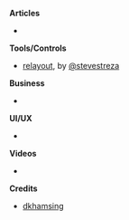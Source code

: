 
**Articles**

* 

**Tools/Controls**

* [relayout](https://github.com/stevestreza/relayout), by [@stevestreza](https://twitter.com/stevestreza)

**Business**

* 

**UI/UX**

* 

**Videos**

* 

**Credits**

* [dkhamsing](https://github.com/dkhamsing)
